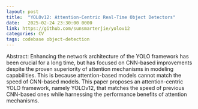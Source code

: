 ```yaml
---
layout: post
title:  "YOLOv12: Attention-Centric Real-Time Object Detectors"
date:   2025-02-24 23:30:00 0000
link: https://github.com/sunsmarterjie/yolov12
categories: CV
tags: codebase object-detection
---
```


Abstract: Enhancing the network architecture of the YOLO framework has been crucial for a long time, but has focused on CNN-based improvements despite the proven superiority of attention mechanisms in modeling capabilities. This is because attention-based models cannot match the speed of CNN-based models. This paper proposes an attention-centric YOLO framework, namely YOLOv12, that matches the speed of previous CNN-based ones while harnessing the performance benefits of attention mechanisms.